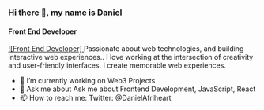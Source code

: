 ### Hi there 👋, my name is Daniel
#### Front End Developer
[![Front End Developer]
](https://images.unsplash.com/photo-1534972195531-d756b9bfa9f2?ixlib=rb-4.0.3&ixid=MnwxMjA3fDB8MHxwaG90by1wYWdlfHx8fGVufDB8fHx8&auto=format&fit=crop&w=1170&q=80)
Passionate about web technologies, and building interactive web experiences.. I love working at the intersection of creativity and user-friendly interfaces. I create memorable web experiences.


- 🔭 I’m currently working on Web3 Projects 
- 💬 Ask me about Ask me about Frontend Development, JavaScript, React 
- 📫 How to reach me: Twitter: @DanielAfriheart 


